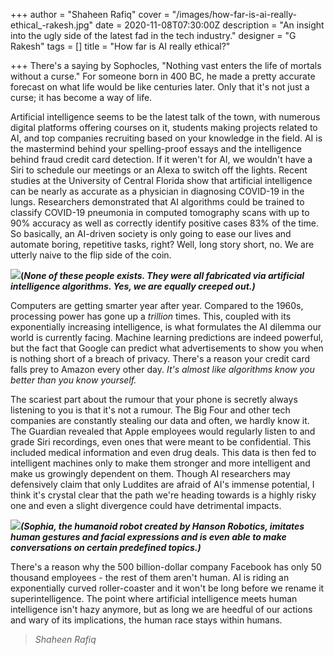 +++
author = "Shaheen Rafiq"
cover = "/images/how-far-is-ai-really-ethical_-rakesh.jpg"
date = 2020-11-08T07:30:00Z
description = "An insight into the ugly side of the latest fad in the tech industry."
designer = "G Rakesh"
tags = []
title = "How far is AI really ethical?"

+++
There's a saying by Sophocles, "Nothing vast enters the life of mortals without a curse." For someone born in 400 BC, he made a pretty accurate forecast on what life would be like centuries later. Only that it's not just a curse; it has become a way of life.

Artificial intelligence seems to be the latest talk of the town, with numerous digital platforms offering courses on it, students making projects related to AI, and top companies recruiting based on your knowledge in the field. AI is the mastermind behind your spelling-proof essays and the intelligence behind fraud credit card detection. If it weren't for AI, we wouldn't have a Siri to schedule our meetings or an Alexa to switch off the lights. Recent studies at the University of Central Florida show that artificial intelligence can be nearly as accurate as a physician in diagnosing COVID-19 in the lungs. Researchers demonstrated that AI algorithms could be trained to classify COVID-19 pneumonia in computed tomography scans with up to 90% accuracy as well as correctly identify positive cases 83% of the time. So basically, an AI-driven society is only going to ease our lives and automate boring, repetitive tasks, right? Well, long story short, no. We are utterly naive to the flip side of the coin.

![](/images/ai-ethical3.png)**(_None of these people exists. They were all fabricated via artificial intelligence algorithms. Yes, we are equally creeped out.)_**

Computers are getting smarter year after year. Compared to the 1960s, processing power has gone up a _trillion_ times. This, coupled with its exponentially increasing intelligence, is what formulates the AI dilemma our world is currently facing. Machine learning predictions are indeed powerful, but the fact that Google can predict what advertisements to show you when is nothing short of a breach of privacy. There's a reason your credit card falls prey to Amazon every other day. _It's almost like algorithms know you better than you know yourself._

The scariest part about the rumour that your phone is secretly always listening to you is that it's not a rumour. The Big Four and other tech companies are constantly stealing our data and often, we hardly know it. The Guardian revealed that Apple employees would regularly listen to and grade Siri recordings, even ones that were meant to be confidential. This included medical information and even drug deals. This data is then fed to intelligent machines only to make them stronger and more intelligent and make us growingly dependent on them. Though AI researchers may defensively claim that only Luddites are afraid of AI's immense potential, I think it's crystal clear that the path we're heading towards is a highly risky one and even a slight divergence could have detrimental impacts.

![](/images/ai-ethical-4.png)**_(Sophia, the humanoid robot created by Hanson Robotics, imitates human gestures and facial expressions and is even able to make conversations on certain predefined topics.)_**

There's a reason why the 500 billion-dollar company Facebook has only 50 thousand employees - the rest of them aren't human. AI is riding an exponentially curved roller-coaster and it won't be long before we rename it superintelligence. The point where artificial intelligence meets human intelligence isn't hazy anymore, but as long we are heedful of our actions and wary of its implications, the human race stays within humans.

> _Shaheen Rafiq_